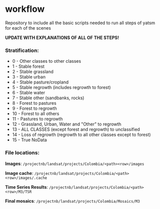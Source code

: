 # workflow
Repository to include all the basic scripts needed to run all steps of yatsm for each of the scenes

**UPDATE WITH EXPLANATIONS OF ALL OF THE STEPS!**

### Stratification:

* 0 - Other classes to other classes
* 1 - Stable forest
* 2 - Stable grassland
* 3 - Stable urban
* 4 - Stable pasture/cropland
* 5 - Stable regrowth (includes regrowth to forest)
* 6 - Stable water
* 7 - Stable other (sandbanks, rocks)
* 8 - Forest to pastures
* 9 - Forest to regrowth
* 10 - Forest to all others
* 11 - Pastures to regrowth
* 12 - Grassland, Urban, Water and "Other" to regrowth
* 13 - ALL CLASSES (except forest and regrowth) to unclassified
* 14 - Loss of regrowth (regrowth to all other classes except to forest)
* 15 - True NoData

### File locations:

**Images**: `/projectnb/landsat/projects/Colombia/<path><row>/images`

**Image cache**: `/projectnb/landsat/projects/Colombia/<path><row>/images/.cache` 

**Time Series Results**: `/projectnb/landsat/projects/Colombia/<path><row>/M3/TSR`

**Final mosaics**: `/projectnb/landsat/projects/Colombia/Mosaics/M3`
